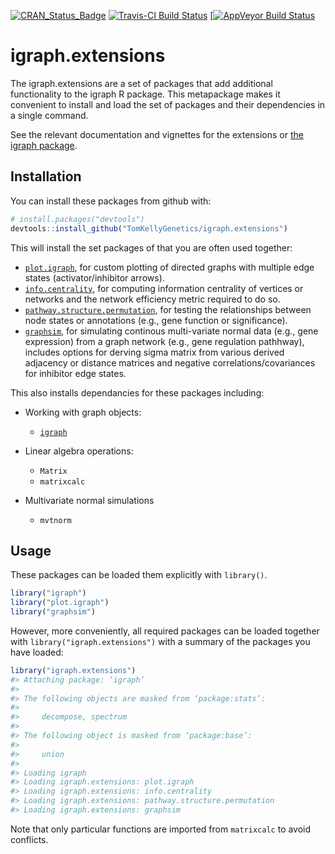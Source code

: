 [![CRAN_Status_Badge](http://www.r-pkg.org/badges/version/igraph.extensions)](https://cran.r-project.org/package=igraph.extensions)
[![Travis-CI Build Status](https://travis-ci.org/TomKellyGenetics/igraph.extensions.svg?branch=master)](https://travis-ci.org/TomKellyGenetics/igraph.extensions)
[[![AppVeyor Build Status](https://ci.appveyor.com/api/projects/status/github/TomKellyGenetics/igraph.extensions?branch=master&svg=true)](https://ci.appveyor.com/project/TomKellyGenetics/igraph.extensions)

igraph.extensions
=========

The igraph.extensions are a set of packages that add additional functionality to the igraph R package. This metapackage makes it convenient to install and load the set of packages and their dependencies in a single command.

See the relevant documentation and vignettes for the extensions or [the igraph package](http://igraph.org/r/doc/).

Installation
------------

You can install these packages from github with:

``` r
# install.packages("devtools")
devtools::install_github("TomKellyGenetics/igraph.extensions")
```

This will install the set packages of that you are often used together:

-   [`plot.igraph`](https://github.com/TomKellyGenetics/plot.igraph), for custom plotting of directed graphs with multiple edge states (activator/inhibitor arrows).
-   [`info.centrality`](https://github.com/TomKellyGenetics/info.centrality), for computing information centrality of vertices or networks and the network efficiency metric required to do so.
-   [`pathway.structure.permutation`](https://github.com/TomKellyGenetics/pathway.structure.permutation), for testing the relationships between node states or annotations (e.g., gene function or significance).
-   [`graphsim`](https://github.com/TomKellyGenetics/graphsim), for simulating continous multi-variate normal data (e.g., gene expression) from a graph network (e.g., gene regulation pathhway), includes options for derving sigma matrix from various derived adjacency or distance matrices and negative correlations/covariances for inhibitor edge states.

This also installs dependancies for these packages including:

-   Working with graph objects:

    -   [`igraph`](http://igraph.org/r/)

-   Linear algebra operations:

    -   `Matrix`
    -   `matrixcalc`

-   Multivariate normal simulations

    -   `mvtnorm`

Usage
-----

These packages can be loaded them explicitly with `library()`.

```r
library("igraph")
library("plot.igraph")
library("graphsim")
```

However, more conveniently, all required packages can be loaded together with `library("igraph.extensions")` with a summary of the packages you have loaded:

``` r
library("igraph.extensions")
#> Attaching package: ‘igraph’
#> 
#> The following objects are masked from ‘package:stats’:
#> 
#>     decompose, spectrum
#> 
#> The following object is masked from ‘package:base’:
#> 
#>     union
#> 
#> Loading igraph
#> Loading igraph.extensions: plot.igraph
#> Loading igraph.extensions: info.centrality
#> Loading igraph.extensions: pathway.structure.permutation
#> Loading igraph.extensions: graphsim
```

Note that only particular functions are imported from `matrixcalc` to avoid conflicts.

